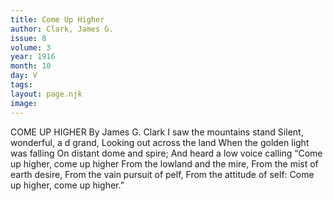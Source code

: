 ```yaml
---
title: Come Up Higher
author: Clark, James G.
issue: 8
volume: 3
year: 1916
month: 10
day: V
tags:
layout: page.njk
image:
---
```

COME UP HIGHER    By James G. Clark       I saw the mountains stand    Silent, wonderful, a d grand,    Looking out across the land    When the golden light was falling    On distant dome and spire;    And heard a low voice calling    “Come up higher, come up higher    From the lowland and the mire,    From the mist of earth desire,    From the vain pursuit of pelf,    From the attitude of self: Come up higher, come up higher.”

